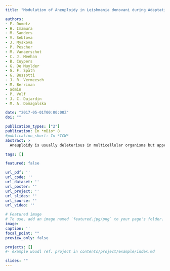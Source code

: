 ```yaml
---
title: "Modulation of Aneuploidy in Leishmania donovani during Adaptation to Different In Vitro and In Vivo Environments and Its Impact on Gene Expression"

authors:
- F. Dumetz
- H. Imamura
- M. Sanders
- V. Seblova
- J. Myskova
- P. Pescher
- M. Vanaerschot
- C. J. Meehan
- B. Cuypers
- G. De Muylder
- G. F. Späth
- G. Bussotti
- J. R. Vermeesch
- M. Berriman
- admin
- P. Volf
- J. C. Dujardin
- M. A. Domagalska

date: "2017-05-01T00:00:00Z"
doi: ""

publication_types: ["2"]
publication: In *mBio* 8
#publication_short: In *ICW*
abstract: >
  Aneuploidy is usually deleterious in multicellular organisms but appears to be tolerated and potentially beneficial in unicellular organisms, including pathogens. Leishmania, a major protozoan parasite, is emerging as a new model for aneuploidy, since in vitro-cultivated strains are highly aneuploid, with interstrain diversity and intrastrain mosaicism. The alternation of two life stages in different environments (extracellular promastigotes and intracellular amastigotes) offers a unique opportunity to study the impact of environment on aneuploidy and gene expression. We sequenced the whole genomes and transcriptomes of Leishmania donovani strains throughout their adaptation to in vivo conditions mimicking natural vertebrate and invertebrate host environments. The nucleotide sequences were almost unchanged within a strain, in contrast to highly variable aneuploidy. Although high in promastigotes in vitro, aneuploidy dropped significantly in hamster amastigotes, in a progressive and strain-specific manner, accompanied by the emergence of new polysomies. After a passage through a sand fly, smaller yet consistent karyotype changes were detected. Changes in chromosome copy numbers were correlated with the corresponding transcript levels, but additional aneuploidy-independent regulation of gene expression was observed. This affected stage-specific gene expression, downregulation of the entire chromosome 31, and upregulation of gene arrays on chromosomes 5 and 8. Aneuploidy changes in Leishmania are probably adaptive and exploited to modulate the dosage and expression of specific genes; they are well tolerated, but additional mechanisms may exist to regulate the transcript levels of other genes located on aneuploid chromosomes. Our model should allow studies of the impact of aneuploidy on molecular adaptations and cellular fitness.IMPORTANCE Aneuploidy is usually detrimental in multicellular organisms, but in several microorganisms, it can be tolerated and even beneficial. Leishmania-a protozoan parasite that kills more than 30,000 people each year-is emerging as a new model for aneuploidy studies, as unexpectedly high levels of aneuploidy are found in clinical isolates. Leishmania lacks classical regulation of transcription at initiation through promoters, so aneuploidy could represent a major adaptive strategy of this parasite to modulate gene dosage in response to stressful environments. For the first time, we document the dynamics of aneuploidy throughout the life cycle of the parasite, in vitro and in vivo We show its adaptive impact on transcription and its interaction with regulation. Besides offering a new model for aneuploidy studies, we show that further genomic studies should be done directly in clinical samples without parasite isolation and that adequate methods should be developed for this.

tags: []

featured: false

url_pdf: ''
url_code: ''
url_dataset: ''
url_poster: ''
url_project: ''
url_slides: ''
url_source: ''
url_video: ''

# Featured image
# To use, add an image named `featured.jpg/png` to your page's folder.
image:
caption: ''
focal_point: ""
preview_only: false

projects: []
#- example woudl ref. project in contents/project/example/index.md

slides: ""
---
```

